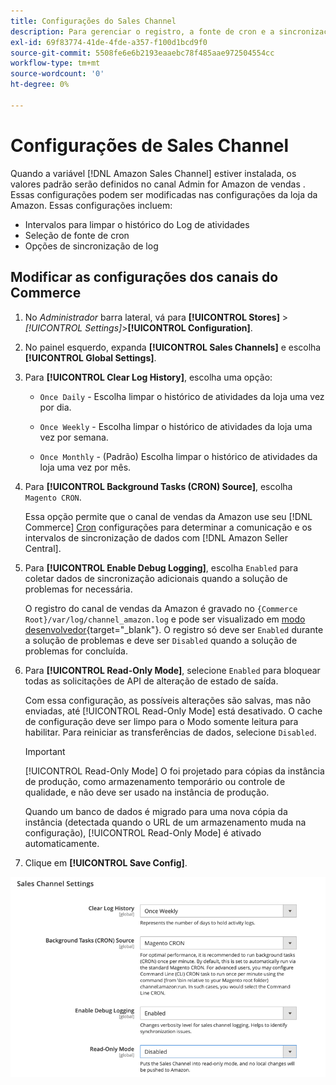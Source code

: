 ```yaml
---
title: Configurações do Sales Channel
description: Para gerenciar o registro, a fonte de cron e a sincronização das funções do canal de vendas do Amazon, atualize a configuração do Commerce.
exl-id: 69f83774-41de-4fde-a357-f100d1bcd9f0
source-git-commit: 5508fe6e6b2193eaaebc78f485aae972504554cc
workflow-type: tm+mt
source-wordcount: '0'
ht-degree: 0%

---
```


# Configurações de Sales Channel

Quando a variável [!DNL Amazon Sales Channel] estiver instalada, os valores padrão serão definidos no canal Admin for Amazon de vendas . Essas configurações podem ser modificadas nas configurações da loja da Amazon. Essas configurações incluem:

- Intervalos para limpar o histórico do Log de atividades
- Seleção de fonte de cron
- Opções de sincronização de log

## Modificar as configurações dos canais do Commerce

1. No _Administrador_ barra lateral, vá para **[!UICONTROL Stores]** > _[!UICONTROL Settings]_>**[!UICONTROL Configuration]**.

1. No painel esquerdo, expanda **[!UICONTROL Sales Channels]** e escolha **[!UICONTROL Global Settings]**.

1. Para **[!UICONTROL Clear Log History]**, escolha uma opção:

   - `Once Daily` - Escolha limpar o histórico de atividades da loja uma vez por dia.

   - `Once Weekly` - Escolha limpar o histórico de atividades da loja uma vez por semana.

   - `Once Monthly` - (Padrão) Escolha limpar o histórico de atividades da loja uma vez por mês.

1. Para **[!UICONTROL Background Tasks (CRON) Source]**, escolha `Magento CRON`.

   Essa opção permite que o canal de vendas da Amazon use seu [!DNL Commerce] [Cron](https://docs.magento.com/user-guide/system/cron.html) configurações para determinar a comunicação e os intervalos de sincronização de dados com [!DNL Amazon Seller Central].

1. Para **[!UICONTROL Enable Debug Logging]**, escolha `Enabled` para coletar dados de sincronização adicionais quando a solução de problemas for necessária.

   O registro do canal de vendas da Amazon é gravado no `{Commerce Root}/var/log/channel_amazon.log` e pode ser visualizado em [modo desenvolvedor](https://docs.magento.com/user-guide/magento/installation-modes.html){target=&quot;_blank&quot;}. O registro só deve ser `Enabled` durante a solução de problemas e deve ser `Disabled` quando a solução de problemas for concluída.

1. Para **[!UICONTROL Read-Only Mode]**, selecione `Enabled` para bloquear todas as solicitações de API de alteração de estado de saída.

   Com essa configuração, as possíveis alterações são salvas, mas não enviadas, até [!UICONTROL Read-Only Mode] está desativado. O cache de configuração deve ser limpo para o Modo somente leitura para habilitar. Para reiniciar as transferências de dados, selecione `Disabled`.

   >[!IMPORTANT]
   >
   >[!UICONTROL Read-Only Mode] O foi projetado para cópias da instância de produção, como armazenamento temporário ou controle de qualidade, e não deve ser usado na instância de produção.
   >
   >Quando um banco de dados é migrado para uma nova cópia da instância (detectada quando o URL de um armazenamento muda na configuração), [!UICONTROL Read-Only Mode] é ativado automaticamente.

1. Clique em **[!UICONTROL Save Config]**.

![Definições de configuração do Sales Channel](assets/config-sales-channel-global-settings.png)
